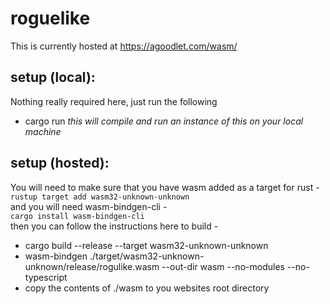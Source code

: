 # roguelike

This is currently hosted at https://agoodlet.com/wasm/

## setup (local):
Nothing really required here, just run the following <br>
- cargo run _this will compile and run an instance of this on your local machine_

## setup (hosted):
You will need to make sure that you have wasm added as a target for rust - <br>
`rustup target add wasm32-unknown-unknown` <br>
and you will need wasm-bindgen-cli - <br>
`cargo install wasm-bindgen-cli` <br>
then you can follow the instructions here to build - <br>
- cargo build --release --target wasm32-unknown-unknown
- wasm-bindgen ./target/wasm32-unknown-unknown/release/rogulike.wasm --out-dir wasm --no-modules --no-typescript
- copy the contents of ./wasm to you websites root directory
